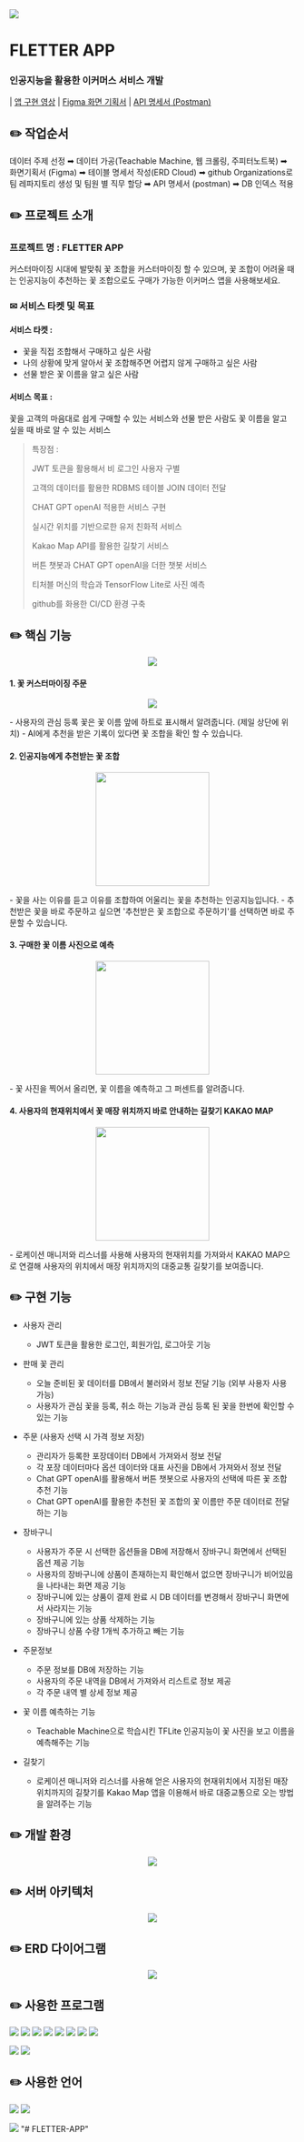 <img src="https://capsule-render.vercel.app/api?type=shark&color=FCF6BD&height=150&section=header" />

# FLETTER APP
### 인공지능을 활용한 이커머스 서비스 개발

| [앱 구현 영상](https://www.youtube.com/watch?v=twt-AMg5pG8)
| [Figma 화면 기획서](https://www.figma.com/design/sZIyaeA257cko90JTBealI/FLOWER-APP?node-id=545-2765&t=Zvjg9QKV2RNZPhYv-1) | [API 명세서 (Postman)](https://documenter.getpostman.com/view/35043308/2sA3e1CATt)



✏️ 작업순서
-

데이터 주제 선정 ➡︎ 데이터 가공(Teachable Machine, 웹 크롤링, 주피터노트북) ➡︎ 화면기획서 (Figma) ➡︎ 테이블 명세서 작성(ERD Cloud) ➡︎ github Organizations로 팀 레파지토리 생성 및 팀원 별 직무 할당 ➡︎ API 명세서 (postman) ➡︎ DB 인덱스 적용



✏️ 프로젝트 소개
-
### 프로젝트 명 : FLETTER APP
커스터마이징 시대에 발맞춰 꽃 조합을 커스터마이징 할 수 있으며, 꽃 조합이 어려울 때는 인공지능이 추천하는 꽃 조합으로도 구매가 가능한 이커머스 앱을 사용해보세요.

### ✉︎ 서비스 타켓 및 목표
#### 서비스 타켓 : 
- 꽃을 직접 조합해서 구매하고 싶은 사람
- 나의 상황에 맞게 알아서 꽃 조합해주면 어렵지 않게 구매하고 싶은 사람
- 선물 받은 꽃 이름을 알고 싶은 사람
#### 서비스 목표 :
꽃을 고객의 마음대로 쉽게 구매할 수 있는 서비스와 선물 받은 사람도 꽃 이름을 알고 싶을 때 바로 알 수 있는 서비스

> 특장점 :
>
> JWT 토큰을 활용해서 비 로그인 사용자 구별
>
> 고객의 데이터를 활용한 RDBMS 테이블 JOIN 데이터 전달
> 
> CHAT GPT openAI 적용한 서비스 구현
> 
> 실시간 위치를 기반으로한 유저 친화적 서비스
> 
> Kakao Map API를 활용한 길찾기 서비스
> 
> 버튼 챗봇과 CHAT GPT openAI을 더한 챗봇 서비스
> 
> 티처블 머신의 학습과 TensorFlow Lite로 사진 예측
> 
> github를 화용한 CI/CD 환경 구축


✏️ 핵심 기능
-
  <p align="center">
    <img src="https://github.com/user-attachments/assets/cde5b9c7-c0fd-41f7-b8df-5a8b581c017c">
  </p>

#### 1. 꽃 커스터마이징 주문
  <p align="center">
    <img src="https://github.com/user-attachments/assets/17dc05ac-dce0-4d30-b389-f6b2b646d053">
  </p>
- 사용자의 관심 등록 꽃은 꽃 이름 앞에 하트로 표시해서 알려줍니다. (제일 상단에 위치)
- AI에게 추천을 받은 기록이 있다면 꽃 조합을 확인 할 수 있습니다.

#### 2. 인공지능에게 추천받는 꽃 조합
<div>
  <p align="center">
    <img width="200" src="https://github.com/user-attachments/assets/ef39f1a4-f1e8-4967-93e2-e7616713b9ba">
  </p>
</div>
- 꽃을 사는 이유를 듣고 이유를 조합하여 어울리는 꽃을 추천하는 인공지능입니다.
- 추천받은 꽃을 바로 주문하고 싶으면 '추천받은 꽃 조합으로 주문하기'를 선택하면 바로 주문할 수 있습니다.

#### 3. 구매한 꽃 이름 사진으로 예측
<div>
  <p align="center">
    <img width="200" src="https://github.com/user-attachments/assets/1d54e696-de75-4633-82d5-c223e41bf1d5">
  </p>
</div>
- 꽃 사진을 찍어서 올리면, 꽃 이름을 예측하고 그 퍼센트를 알려줍니다.

#### 4. 사용자의 현재위치에서 꽃 매장 위치까지 바로 안내하는 길찾기 KAKAO MAP
<div>
  <p align="center">
    <img width="200" src="https://github.com/user-attachments/assets/acc29ae0-72ab-49bd-b925-305a544c7356">
  </p>
</div>
- 로케이션 매니저와 리스너를 사용해 사용자의 현재위치를 가져와서 KAKAO MAP으로 연결해 사용자의 위치에서 매장 위치까지의 대중교통 길찾기를 보여줍니다.

✏️ 구현 기능
-

- 사용자 관리
  - JWT 토큰을 활용한 로그인, 회원가입, 로그아웃 기능
    
- 판매 꽃 관리
  - 오늘 준비된 꽃 데이터를 DB에서 불러와서 정보 전달 기능 (외부 사용자 사용 가능)
  - 사용자가 관심 꽃을 등록, 취소 하는 기능과 관심 등록 된 꽃을 한번에 확인할 수 있는 기능

- 주문 (사용자 선택 시 가격 정보 저장)
  - 관리자가 등록한 포장데이터 DB에서 가져와서 정보 전달
  - 각 포장 데이터마다 옵션 데이터와 대표 사진을 DB에서 가져와서 정보 전달
  - Chat GPT openAI를 활용해서 버튼 챗봇으로 사용자의 선택에 따른 꽃 조합 추천 기능
  - Chat GPT openAI를 활용한 추천된 꽃 조합의 꽃 이름만 주문 데이터로 전달하는 기능
    
- 장바구니
  - 사용자가 주문 시 선택한 옵션들을 DB에 저장해서 장바구니 화면에서 선택된 옵션 제공 기능
  - 사용자의 장바구니에 상품이 존재하는지 확인해서 없으면 장바구니가 비어있음을 나타내는 화면 제공 기능
  - 장바구니에 있는 상품이 결제 완료 시 DB 데이터를 변경해서 장바구니 화면에서 사라지는 기능
  - 장바구니에 있는 상품 삭제하는 기능
  - 장바구니 상품 수량 1개씩 추가하고 빼는 기능

- 주문정보
  - 주문 정보를 DB에 저장하는 기능
  - 사용자의 주문 내역을 DB에서 가져와서 리스트로 정보 제공
  - 각 주문 내역 별 상세 정보 제공

- 꽃 이름 예측하는 기능
  - Teachable Machine으로 학습시킨 TFLite 인공지능이 꽃 사진을 보고 이름을 예측해주는 기능

- 길찾기
  - 로케이션 매니저와 리스너를 사용해 얻은 사용자의 현재위치에서 지정된 매장 위치까지의 길찾기를 Kakao Map 앱을 이용해서 바로 대중교통으로 오는 방법을 알려주는 기능

✏️ 개발 환경
-

<div>
  <p align="center">
    <img src="https://github.com/user-attachments/assets/a73830d7-1773-417c-b758-5a8b738d4ffe">
  </p>
</div>

✏️ 서버 아키텍처
-

<div>
  <p align="center">
    <img src="https://github.com/user-attachments/assets/eeafa036-3682-46e2-a43c-1a835ea739b3">
  </p>
</div>

✏️ ERD 다이어그램
-

<div>
  <p align="center">
    <img src="https://github.com/user-attachments/assets/537e7329-df60-482f-adcb-5552246cb50e">
  </p>
</div>


✏️ 사용한 프로그램
-

<a href="https://jupyter.org/"><img src="https://img.shields.io/badge/jupyter-F37626?style=flat-square&logo=jupyter&logoColor=white"/></a>
<img src="https://img.shields.io/badge/Amazon AWS-232F3E?style=flat-square&logo=amazonaws&logoColor=white"/>
<img src="https://img.shields.io/badge/Visual Studio Code-007ACC?style=flat-square&logo=Visual Studio Code&logoColor=white"/>
<img src="https://img.shields.io/badge/Docker-2496ED?style=flat-square&logo=Docker&logoColor=white"/>
<img src="https://img.shields.io/badge/MySQL-4479A1?style=flat-square&logo=MySQL&logoColor=white"/>
<img src="https://img.shields.io/badge/TensorFlow-FF6F00?style=flat-square&logo=tensorflow&logoColor=white"/>
<img src="https://img.shields.io/badge/Figma-F24E1E?style=flat-square&logo=figma&logoColor=white"/>
<img src="https://img.shields.io/badge/Android Studio-3DDC84?style=flat-square&logo=Android Studio&logoColor=white"/>


<img src="https://img.shields.io/badge/Flask-000000?style=flat-square&logo=flask&logoColor=white"/> <img src="https://img.shields.io/badge/serverless-FD5750?style=flat-square&logo=serverless&logoColor=white"/>



✏️ 사용한 언어
-

<img src="https://img.shields.io/badge/java-007396?style=flat-square&logo=java&logoColor=white"/> <img src="https://img.shields.io/badge/Python-3776AB?style=flat-square&logo=Python&logoColor=white"/>


<img src="https://capsule-render.vercel.app/api?type=shark&color=FCF6BD&height=150&section=footer" />
"# FLETTER-APP" 
